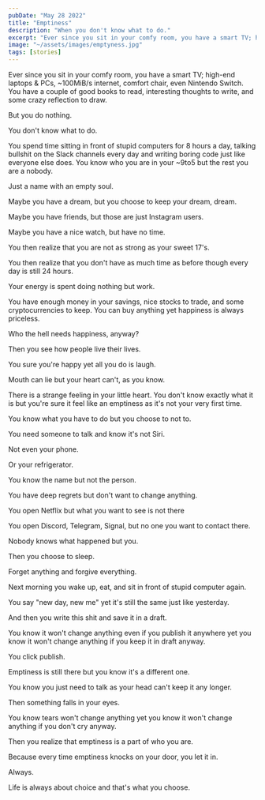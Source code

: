 ```yaml
---
pubDate: "May 28 2022"
title: "Emptiness"
description: "When you don't know what to do."
excerpt: "Ever since you sit in your comfy room, you have a smart TV; high-end laptops & PCs, ~100MiB/s internet, comfort chair, even Nintendo Switch. You have a couple of good books to read, interesting thoughts to write, and some crazy reflection to draw. But you do nothing."
image: "~/assets/images/emptyness.jpg"
tags: [stories]
---
```


Ever since you sit in your comfy room, you have a smart TV; high-end laptops & PCs, ~100MiB/s internet, comfort chair, even Nintendo Switch. You have a couple of good books to read, interesting thoughts to write, and some crazy reflection to draw.

But you do nothing.

You don't know what to do.

You spend time sitting in front of stupid computers for 8 hours a day, talking bullshit on the Slack channels every day and writing boring code just like everyone else does. You know who you are in your ~9to5 but the rest you are a nobody.

Just a name with an empty soul.

Maybe you have a dream, but you choose to keep your dream, dream.

Maybe you have friends, but those are just Instagram users.

Maybe you have a nice watch, but have no time.

You then realize that you are not as strong as your sweet 17's.

You then realize that you don't have as much time as before though every day is still 24 hours.

Your energy is spent doing nothing but work.

You have enough money in your savings, nice stocks to trade, and some cryptocurrencies to keep. You can buy anything yet happiness is always priceless.

Who the hell needs happiness, anyway?

Then you see how people live their lives.

You sure you're happy yet all you do is laugh.

Mouth can lie but your heart can't, as you know.

There is a strange feeling in your little heart. You don't know exactly what it is but you're sure it feel like an emptiness as it's not your very first time.

You know what you have to do but you choose to not to.

You need someone to talk and know it's not Siri.

Not even your phone.

Or your refrigerator.

You know the name but not the person.

You have deep regrets but don't want to change anything.

You open Netflix but what you want to see is not there

You open Discord, Telegram, Signal, but no one you want to contact there.

Nobody knows what happened but you.

Then you choose to sleep.

Forget anything and forgive everything.

Next morning you wake up, eat, and sit in front of stupid computer again.

You say "new day, new me" yet it's still the same just like yesterday.

And then you write this shit and save it in a draft.

You know it won't change anything even if you publish it anywhere yet you know it won't change anything if you keep it in draft anyway.

You click publish.

Emptiness is still there but you know it's a different one.

You know you just need to talk as your head can't keep it any longer.

Then something falls in your eyes.

You know tears won't change anything yet you know it won't change anything if you don't cry anyway.

Then you realize that emptiness is a part of who you are.

Because every time emptiness knocks on your door, you let it in.

Always.

Life is always about choice and that's what you choose.
